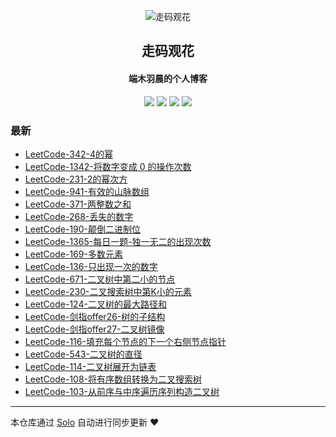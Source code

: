 <p align="center"><img alt="走码观花" src="http://p0.meituan.net/scarlett/e6ff022b2f140ef86c6e68e78fa1f52b15472.jpg"></p><h2 align="center">
走码观花
</h2>

<h4 align="center">端木羽晨的个人博客</h4>
<p align="center"><a title="走码观花" target="_blank" href="https://github.com/guobingwei/solo-blog"><img src="https://img.shields.io/github/last-commit/guobingwei/solo-blog.svg?style=flat-square&color=FF9900"></a>
<a title="GitHub repo size in bytes" target="_blank" href="https://github.com/guobingwei/solo-blog"><img src="https://img.shields.io/github/repo-size/guobingwei/solo-blog.svg?style=flat-square"></a>
<a title="Solo Version" target="_blank" href="https://github.com/88250/solo/releases"><img src="https://img.shields.io/badge/solo-4.3.1-f1e05a.svg?style=flat-square&color=blueviolet"></a>
<a title="Hits" target="_blank" href="https://github.com/88250/hits"><img src="https://hits.b3log.org/guobingwei/solo-blog.svg"></a></p>

### 最新

* [LeetCode-342-4的幂](http://www.guobingwei.tech/articles/2020/11/04/1604448364446.html)
* [LeetCode-1342-将数字变成 0 的操作次数](http://www.guobingwei.tech/articles/2020/11/03/1604416148026.html)
* [LeetCode-231-2的幂次方](http://www.guobingwei.tech/articles/2020/11/03/1604415787278.html)
* [LeetCode-941-有效的山脉数组](http://www.guobingwei.tech/articles/2020/11/03/1604415498477.html)
* [LeetCode-371-两整数之和](http://www.guobingwei.tech/articles/2020/11/02/1604276983746.html)
* [LeetCode-268-丢失的数字](http://www.guobingwei.tech/articles/2020/11/02/1604275853271.html)
* [LeetCode-190-颠倒二进制位](http://www.guobingwei.tech/articles/2020/10/31/1604118290602.html)
* [LeetCode-1365-每日一题-独一无二的出现次数](http://www.guobingwei.tech/articles/2020/10/28/1603844721220.html)
* [LeetCode-169-多数元素](http://www.guobingwei.tech/articles/2020/10/27/1603800500838.html)
* [LeetCode-136-只出现一次的数字](http://www.guobingwei.tech/articles/2020/10/27/1603778527339.html)
* [LeetCode-671-二叉树中第二小的节点](http://www.guobingwei.tech/articles/2020/10/27/1603764586502.html)
* [LeetCode-230-二叉搜索树中第K小的元素](http://www.guobingwei.tech/articles/2020/10/27/1603762061983.html)
* [LeetCode-124-二叉树的最大路径和](http://www.guobingwei.tech/articles/2020/10/26/1603691564403.html)
* [LeetCode-剑指offer26-树的子结构](http://www.guobingwei.tech/articles/2020/10/25/1603627682844.html)
* [LeetCode-剑指offer27-二叉树镜像](http://www.guobingwei.tech/articles/2020/10/25/1603621505470.html)
* [LeetCode-116-填充每个节点的下一个右侧节点指针](http://www.guobingwei.tech/articles/2020/10/25/1603565424139.html)
* [LeetCode-543-二叉树的直径](http://www.guobingwei.tech/articles/2020/10/25/1603564581165.html)
* [LeetCode-114-二叉树展开为链表](http://www.guobingwei.tech/articles/2020/10/25/1603563225349.html)
* [LeetCode-108-将有序数组转换为二叉搜索树](http://www.guobingwei.tech/articles/2020/10/25/1603560067062.html)
* [LeetCode-103-从前序与中序遍历序列构造二叉树](http://www.guobingwei.tech/articles/2020/10/24/1603554010349.html)



---

本仓库通过 [Solo](https://github.com/88250/solo) 自动进行同步更新 ❤️ 